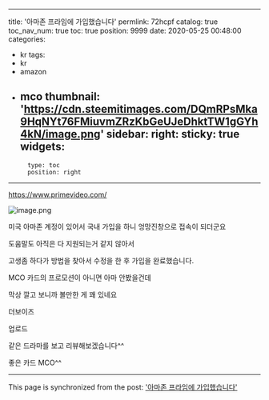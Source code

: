 
---
title: '아마존 프라임에 가입했습니다'
permlink: 72hcpf
catalog: true
toc_nav_num: true
toc: true
position: 9999
date: 2020-05-25 00:48:00
categories:
- kr
tags:
- kr
- amazon
- mco
thumbnail: 'https://cdn.steemitimages.com/DQmRPsMka9HqNYt76FMiuvmZRzKbGeUJeDhktTW1gGYh4kN/image.png'
sidebar:
    right:
        sticky: true
widgets:
    -
        type: toc
        position: right
---


https://www.primevideo.com/


![image.png](https://cdn.steemitimages.com/DQmRPsMka9HqNYt76FMiuvmZRzKbGeUJeDhktTW1gGYh4kN/image.png)

미국 아마존 계정이 있어서 국내 가입을 하니 엉망진창으로 접속이 되더군요

도움말도 아직은 다 지원되는거 같지 않아서

고생좀 하다가 방법을 찾아서 수정을 한 후 가입을 완료했습니다.

MCO 카드의 프로모션이 아니면 아마 안봤을건데

막상 깔고 보니까 볼만한 게 꽤 있네요


더보이즈

업로드

같은 드라마를 보고 리뷰해보겠습니다^^


좋은 카드 MCO^^

- - -

This page is synchronized from the post: ['아마존 프라임에 가입했습니다'](https://steemit.com/@virus707/72hcpf)
